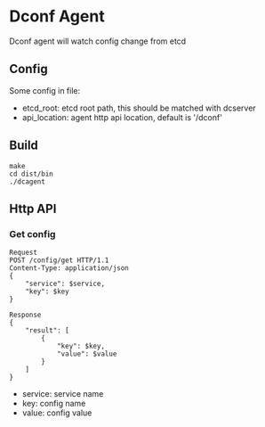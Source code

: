 # Dconf Agent

Dconf agent will watch config change from etcd

## Config
Some config in file:
* etcd_root: etcd root path, this should be matched with dcserver
* api_location: agent http api location, default is '/dconf'

## Build
```
make
cd dist/bin
./dcagent
```

## Http API
### Get config
```
Request
POST /config/get HTTP/1.1
Content-Type: application/json
{
	"service": $service,
	"key": $key 
}

Response
{
	"result": [
		{
			"key": $key,
			"value": $value
		}
	]
}
```
* service: service name
* key: config name
* value: config value

